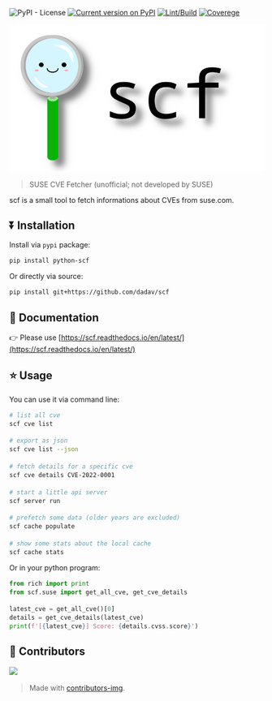 ![PyPI - License](https://img.shields.io/pypi/l/python-scf)
[![Current version on PyPI](https://img.shields.io/pypi/v/python-scf)](https://pypi.org/project/python-scf/)
[![Lint/Build](https://github.com/dadav/scf/actions/workflows/build.yaml/badge.svg)](https://github.com/dadav/scf/actions/)
[![Coverege](https://codecov.io/gh/dadav/scf/branch/main/graph/badge.svg?token=XAM1MHF3NC)](https://codecov.io/gh/dadav/scf)

![Homedir](./img/scf.png)

> SUSE CVE Fetcher (unofficial; not developed by SUSE)

scf is a small tool to fetch informations about CVEs from suse.com.

## ⏬ Installation

Install via `pypi` package:

```bash
pip install python-scf
```

Or directly via source:

```bash
pip install git+https://github.com/dadav/scf
```

## 📙 Documentation

👉 Please use [https://scf.readthedocs.io/en/latest/](https://scf.readthedocs.io/en/latest/)

## ⭐️ Usage

You can use it via command line:

```bash
# list all cve
scf cve list

# export as json
scf cve list --json

# fetch details for a specific cve
scf cve details CVE-2022-0001

# start a little api server
scf server run

# prefetch some data (older years are excluded)
scf cache populate

# show some stats about the local cache
scf cache stats
```

Or in your python program:

```python
from rich import print
from scf.suse import get_all_cve, get_cve_details

latest_cve = get_all_cve()[0]
details = get_cve_details(latest_cve)
print(f'[{latest_cve}] Score: {details.cvss.score}')
```

## 💓 Contributors

<img src="https://contrib.rocks/image?repo=dadav/scf" />

> Made with [contributors-img](https://contrib.rocks).
